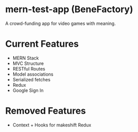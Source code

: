 # mern-test-app (BeneFactory)
A crowd-funding app for video games with meaning.

# Current Features
- MERN Stack
- MVC Structure
- RESTful Routes
- Model associations
- Serialized fetches
- Redux
- Google Sign In

# Removed Features
- Context + Hooks for makeshift Redux
